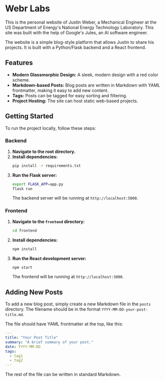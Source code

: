 # Webr Labs

This is the personal website of Justin Weber, a Mechanical Engineer at the US Department of Energy's National Energy Technology Laboratory. This site was built with the help of Google's Jules, an AI software engineer.

The website is a simple blog-style platform that allows Justin to share his projects. It is built with a Python/Flask backend and a React frontend.

## Features

- **Modern Glassmorphic Design:** A sleek, modern design with a red color scheme.
- **Markdown-based Posts:** Blog posts are written in Markdown with YAML frontmatter, making it easy to add new content.
- **Tags:** Posts can be tagged for easy sorting and filtering.
- **Project Hosting:** The site can host static web-based projects.

## Getting Started

To run the project locally, follow these steps:

### Backend

1.  **Navigate to the root directory.**
2.  **Install dependencies:**
    ```bash
    pip install -r requirements.txt
    ```
3.  **Run the Flask server:**
    ```bash
    export FLASK_APP=app.py
    flask run
    ```
    The backend server will be running at `http://localhost:5000`.

### Frontend

1.  **Navigate to the `frontend` directory:**
    ```bash
    cd frontend
    ```
2.  **Install dependencies:**
    ```bash
    npm install
    ```
3.  **Run the React development server:**
    ```bash
    npm start
    ```
    The frontend will be running at `http://localhost:3000`.

## Adding New Posts

To add a new blog post, simply create a new Markdown file in the `posts` directory. The filename should be in the format `YYYY-MM-DD-your-post-title.md`.

The file should have YAML frontmatter at the top, like this:

```yaml
---
title: "Your Post Title"
summary: "A brief summary of your post."
date: YYYY-MM-DD
tags:
  - tag1
  - tag2
---
```

The rest of the file can be written in standard Markdown.
